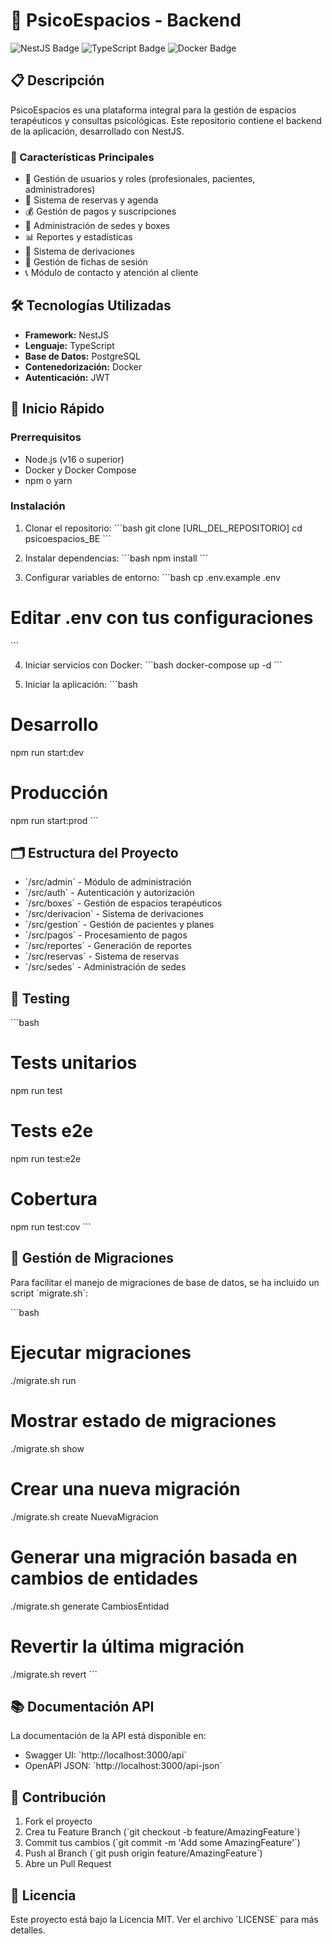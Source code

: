 # 🏥 PsicoEspacios - Backend

<img src="https://img.shields.io/badge/NestJS-E0234E?style=for-the-badge&logo=nestjs&logoColor=white" alt="NestJS Badge"/>
  <img src="https://img.shields.io/badge/TypeScript-007ACC?style=for-the-badge&logo=typescript&logoColor=white" alt="TypeScript Badge"/>
  <img src="https://img.shields.io/badge/Docker-2CA5E0?style=for-the-badge&logo=docker&logoColor=white" alt="Docker Badge"/>
</p>

## 📋 Descripción

PsicoEspacios es una plataforma integral para la gestión de espacios terapéuticos y consultas psicológicas. Este repositorio contiene el backend de la aplicación, desarrollado con NestJS.

### 🎯 Características Principales

- 👥 Gestión de usuarios y roles (profesionales, pacientes, administradores)
- 📅 Sistema de reservas y agenda
- 💰 Gestión de pagos y suscripciones
- 📍 Administración de sedes y boxes
- 📊 Reportes y estadísticas
- 🔄 Sistema de derivaciones
- 📝 Gestión de fichas de sesión
- 📞 Módulo de contacto y atención al cliente

## 🛠️ Tecnologías Utilizadas

- **Framework:** NestJS
- **Lenguaje:** TypeScript
- **Base de Datos:** PostgreSQL
- **Contenedorización:** Docker
- **Autenticación:** JWT

## 🚀 Inicio Rápido

### Prerrequisitos

- Node.js (v16 o superior)
- Docker y Docker Compose
- npm o yarn

### Instalación

1. Clonar el repositorio:
   \`\`\`bash
   git clone [URL_DEL_REPOSITORIO]
   cd psicoespacios_BE
   \`\`\`

2. Instalar dependencias:
   \`\`\`bash
   npm install
   \`\`\`

3. Configurar variables de entorno:
   \`\`\`bash
   cp .env.example .env

# Editar .env con tus configuraciones

\`\`\`

4. Iniciar servicios con Docker:
   \`\`\`bash
   docker-compose up -d
   \`\`\`

5. Iniciar la aplicación:
   \`\`\`bash

# Desarrollo

npm run start:dev

# Producción

npm run start:prod
\`\`\`

## 🗂️ Estructura del Proyecto

- \`/src/admin\` - Módulo de administración
- \`/src/auth\` - Autenticación y autorización
- \`/src/boxes\` - Gestión de espacios terapéuticos
- \`/src/derivacion\` - Sistema de derivaciones
- \`/src/gestion\` - Gestión de pacientes y planes
- \`/src/pagos\` - Procesamiento de pagos
- \`/src/reportes\` - Generación de reportes
- \`/src/reservas\` - Sistema de reservas
- \`/src/sedes\` - Administración de sedes

## 🧪 Testing

\`\`\`bash

# Tests unitarios

npm run test

# Tests e2e

npm run test:e2e

# Cobertura

npm run test:cov
\`\`\`

## 🔄 Gestión de Migraciones

Para facilitar el manejo de migraciones de base de datos, se ha incluido un script \`migrate.sh\`:

\`\`\`bash

# Ejecutar migraciones

./migrate.sh run

# Mostrar estado de migraciones

./migrate.sh show

# Crear una nueva migración

./migrate.sh create NuevaMigracion

# Generar una migración basada en cambios de entidades

./migrate.sh generate CambiosEntidad

# Revertir la última migración

./migrate.sh revert
\`\`\`

## 📚 Documentación API

La documentación de la API está disponible en:

- Swagger UI: \`http://localhost:3000/api\`
- OpenAPI JSON: \`http://localhost:3000/api-json\`

## 🤝 Contribución

1. Fork el proyecto
2. Crea tu Feature Branch (\`git checkout -b feature/AmazingFeature\`)
3. Commit tus cambios (\`git commit -m 'Add some AmazingFeature'\`)
4. Push al Branch (\`git push origin feature/AmazingFeature\`)
5. Abre un Pull Request

## 📝 Licencia

Este proyecto está bajo la Licencia MIT. Ver el archivo \`LICENSE\` para más detalles.
